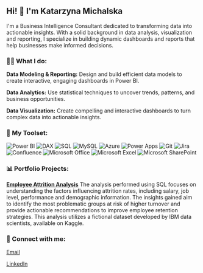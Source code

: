 ## Hi! 👋 I'm Katarzyna Michalska

I'm a Business Intelligence Consultant dedicated to transforming data into actionable insights. With a solid background in data analysis, visualization and reporting, I specialize in building dynamic dashboards and reports that help businesses make informed decisions.



### :sassy_woman: What I do:

**Data Modeling & Reporting:** Design and build efficient data models to create interactive, engaging dashboards in Power BI.

**Data Analytics:** Use statistical techniques to uncover trends, patterns, and business opportunities.

**Data Visualization:** Create compelling and interactive dashboards to turn complex data into actionable insights.



### :wrench: My Toolset:

![Power BI](https://img.shields.io/badge/Power_BI-F2C811?style=for-the-badge&logo=power-bi&logoColor=black)
![DAX](https://img.shields.io/badge/DAX-FF6F00?style=for-the-badge&logo=dax&logoColor=white)
![SQL](https://img.shields.io/badge/SQL-4479A1?style=for-the-badge&logo=MySQL&logoColor=white)
![MySQL](https://img.shields.io/badge/MySQL-4479A1?style=for-the-badge&logo=mysql&logoColor=white)
![Azure](https://img.shields.io/badge/azure-%230072C6.svg?style=for-the-badge&logo=microsoftazure&logoColor=white)
![Power Apps](https://img.shields.io/badge/Power_Apps-742774?style=for-the-badge&logo=power-apps&logoColor=white)
![Git](https://img.shields.io/badge/git-%23F05033.svg?style=for-the-badge&logo=git&logoColor=white)
![Jira](https://img.shields.io/badge/jira-%230A0FFF.svg?style=for-the-badge&logo=jira&logoColor=white)
![Confluence](https://img.shields.io/badge/confluence-%23172BF4.svg?style=for-the-badge&logo=confluence&logoColor=white)
![Microsoft Office](https://img.shields.io/badge/Microsoft_Office-D83B01?style=for-the-badge&logo=microsoft-office&logoColor=white)
![Microsoft Excel](https://img.shields.io/badge/Microsoft_Excel-217346?style=for-the-badge&logo=microsoft-excel&logoColor=white)
![Microsoft SharePoint ](https://img.shields.io/badge/Microsoft_SharePoint-0078D4?style=for-the-badge&logo=microsoft-sharepoint&logoColor=white)


### :bar_chart: Portfolio Projects:

**[Employee Attrition Analysis](https://github.com/michalskakatarzyna/Employee-Attrition/)** The analysis performed using SQL focuses on understanding the factors influencing attrition rates, including salary, job level, performance and demographic information. The insights gained aim to identify the most problematic groups at risk of higher turnover and provide actionable recommendations to improve employee retention strategies. This analysis utilizes a fictional dataset developed by IBM data scientists, available on Kaggle.

<!--
**[Second project]:** Brief description of another project. [Link to project]  -->


### :handshake: Connect with me:

[Email](mailto:kjm.michalska@gmail.com)

[LinkedIn](https://www.linkedin.com/in/katarzyna-joanna-michalska)

